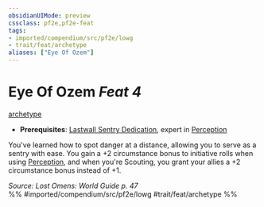 ```yaml
---
obsidianUIMode: preview
cssclass: pf2e,pf2e-feat
tags:
- imported/compendium/src/pf2e/lowg
- trait/feat/archetype
aliases: ["Eye Of Ozem"]
---
```

# Eye Of Ozem  *Feat 4*  
[archetype](archetype.md)  

- **Prerequisites**: [Lastwall Sentry Dedication](lastwall-sentry-dedication-lowg.md), expert in [Perception](../skills.md#Perception)

You've learned how to spot danger at a distance, allowing you to serve as a sentry with ease. You gain a +2 circumstance bonus to initiative rolls when using [Perception](../skills.md#Perception), and when you're Scouting, you grant your allies a +2 circumstance bonus instead of +1.

*Source: Lost Omens: World Guide p. 47*  
%% #imported/compendium/src/pf2e/lowg #trait/feat/archetype %%
